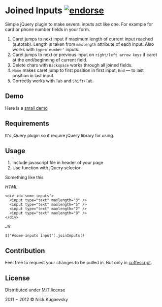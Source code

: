 # Joined Inputs  [![endorse](http://api.coderwall.com/kugaevsky/endorsecount.png)](http://coderwall.com/kugaevsky)

Simple jQuery plugin to make several inputs act like one.
For example for card or phone number fields in your form.

1. Caret jumps to next input if maximum length of current input reached (autotab). Length is taken from `maxlength` attribute of each input. Also works with `type='number'` inputs.
2. Caret jumps to next or previous input on `right/left arrow keys` if caret at the end/beginning of current field.
3. Delete chars with `Backspace` works through all joined fields.
4. `Home` makes caret jump to first position in first input, `End` — to last position in last input.
5. Correctly works with `Tab` and `Shift+Tab`.


## Demo

Here is a [small demo](http://kugaevsky.github.com/joined_inputs/)


## Requirements

It's jQuery plugin so it require jQuery library for using.


## Usage

1. Include javascript file in header of your page
2. Use function with jQuery selector

Something like this

*HTML*

    <div id='some-inputs'>
      <input type="text" maxlength="3" />
      <input type="text" maxlength="5" />
      <input type="text" maxlength="2" />
      <input type="text" maxlength="8" />
    </div>

*JS*

    $('#some-inputs input').joinInputs()


## Contribution

Feel free to request your changes to be pulled in.
But only in [coffescript](http://jashkenas.github.com/coffee-script/).


## License

Distributed under [ MIT license ]( https://github.com/kugaevsky/joined_inputs/wiki/Mit-license )

2011 &minus; 2012 &copy; Nick Kugaevsky